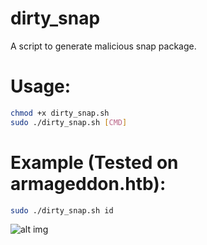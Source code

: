 # dirty_snap

A script to generate malicious snap package.

# Usage:

```bash
chmod +x dirty_snap.sh
sudo ./dirty_snap.sh [CMD]
```

# Example (Tested on armageddon.htb):

```bash
sudo ./dirty_snap.sh id
```

![alt img](https://i.imgur.com/IfuI8XQ.png)
